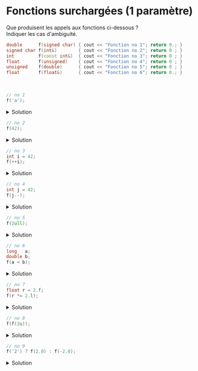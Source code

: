 # Fonctions surchargées (1 paramètre)

Que produisent les appels aux fonctions ci-dessous ?<br>
Indiquer les cas d'ambiguité.

~~~cpp
double      f(signed char) { cout << "Fonction no 1"; return 0.; }
signed char f(int&)        { cout << "Fonction no 2"; return 0 ; }
int         f(const int&)  { cout << "Fonction no 3"; return 0 ; }
float       f(unsigned)    { cout << "Fonction no 4"; return 0 ; }
unsigned    f(double)      { cout << "Fonction no 5"; return 0 ; }
float       f(float&)      { cout << "Fonction no 6"; return 0.; }
~~~

<br>

~~~cpp
// no 1
f('a');
~~~

<details>
<summary>Solution</summary>

- `Fonction no 1` sur une machine avec `signed char    (type exact)
- `Fonction no 3` sur une machine avec `unsigned char` (ajustement de type)

NB : la no 2 n'est pas possible (`int&` sur une constante `'a'`)

----------------------------------------

</details>

~~~cpp
// no 2
f(42);
~~~

<details>
<summary>Solution</summary>

- `Fonction no 3` (type exact)

----------------------------------------

</details>

~~~cpp
// no 3
int i = 42;
f(++i);	
~~~

<details>
<summary>Solution</summary>

Les opérateurs suffixés, typiquement `++i` et `--i` retournent une référence sur la variable [cppreference](https://en.cppreference.com/w/cpp/language/operators)

- `Fonction no 2`

----------------------------------------

</details>

~~~cpp
// no 4
int j = 42;
f(j--);	
~~~

<details>
<summary>Solution</summary>

Les opérateurs postfixés, typiquement `i++` et `i--` retournent une copie de la variable [cppreference](https://en.cppreference.com/w/cpp/language/operators)

- `Fonction no 3`

----------------------------------------

</details>

~~~cpp
// no 5
f(2ull);
~~~

<details>
<summary>Solution</summary>

`2ull` est un `unsigned long long`

4 fonctions sont candidates et il n'y a pas de priorité de choix => **ambiguité**

- Fonction no 1 (conversion de `unsigned long long` en `signed char`
- Fonction no 3 (conversion de `unsigned long long` en `const int&`
- Fonction no 4 (conversion de `unsigned long long` en `unsigned `
- Fonction no 5 (conversion de `unsigned long long` en `double`

----------------------------------------

</details>

~~~cpp
// no 6
long   a;
double b;
f(a < b);
~~~

<details>
<summary>Solution</summary>

La comparaison d'un `long int` avec un `double` n'est pas directement possible.<br>Un ajustemnet de type est nécessaire `long` => `double`

Ensuite la comparaison retoure un `bool`.<br>En l'absence de correspondance exacte, il y a promotion `bool` => `int`

- `Fonction no 3`

----------------------------------------

</details>

~~~cpp
// no 7
float r = 2.f;
f(r *= 2.l);
~~~

<details>
<summary>Solution</summary>

L'opérateur `*=` prend uniquement un float en paramètre. Le `long double` `2.l` est donc converti en `float`. L'opérateur `*=` retourne une référence à la variable `r`. La fonction 6 est appelée, `r` étant une `float&`. 

- `Fonction no 6`

----------------------------------------

</details>

~~~cpp
// no 8
f(f(2u));
~~~

<details>
<summary>Solution</summary>

Dans une premier temps, `f(2u)` appelle la Fonction no 4 qui retourne un `float` mais sans référence.<br>
L'appel de f(`double`) correspond à la Fonction no 5

- `Fonction no 5`

----------------------------------------

</details>

~~~cpp
// no 9
f('2') ? f(2.0) : f(-2.0); 
~~~

<details>
<summary>Solution</summary>

Comme vu précédemment, `f('2')` appelle la Fonction no 3 (sur une machine avec `unsigned char`).<br>
La fonction retournant `false`, `f(-2.0)` est appelé ce qui correspond à la Fonction no 5

- `Fonction no 3` et `Fonction no 5`

----------------------------------------

</details>
